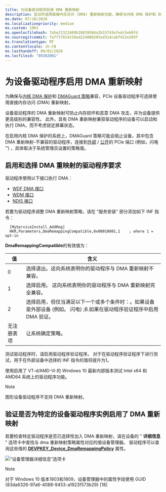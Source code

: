 ```yaml
---
title: 为设备驱动程序启用 DMA 重新映射
description: 启动并选择直接内存访问 (DMA) 重新映射功能，确保与内核 DMA 保护和 DMAGuard 策略兼容
ms.date: 07/10/2020
ms.localizationpriority: medium
ms.custom: 19H1
ms.openlocfilehash: 7a5e21322489b2883958da2b33f43efedc5eb9fd
ms.sourcegitcommit: faff37814159ad224080205ad314cabf412e269f
ms.translationtype: MT
ms.contentlocale: zh-CN
ms.lasthandoff: 09/02/2020
ms.locfileid: "89382001"
---
```

# <a name="enabling-dma-remapping-for-device-drivers"></a>为设备驱动程序启用 DMA 重新映射

为确保与[内核 DMA 保护](/windows/security/information-protection/kernel-dma-protection-for-thunderbolt)和 [DMAGuard 策略](/windows/client-management/mdm/policy-csp-dmaguard#dmaguard-deviceenumerationpolicy)兼容，PCIe 设备驱动程序可选择使用直接内存访问 (DMA) 重新映射。

设备驱动程序的 DMA 重新映射可防止内存损坏和恶意 DMA 攻击，并为设备提供更高级别的兼容性。 此外，具有 DMA 重新映射兼容驱动程序的设备可以启动和执行 DMA，而不考虑锁定屏幕状态。

在启用内核 DMA 保护的系统上，DMAGuard 策略可能会阻止设备，其中包含 DMA 重新映射-不兼容的驱动程序，连接到[外部](./dsd-for-pcie-root-ports.md#identifying-externally-exposed-pcie-root-ports) / [公开](./dsd-for-pcie-root-ports.md#identifying-internal-pcie-ports-accessible-to-users-and-requiring-dma-protection)的 PCIe 端口 (例如，闪电™) ，具体取决于系统管理员设置的策略值。

## <a name="driver-requirements-for-enabling-and-opting-into-dma-remapping"></a>启用和选择 DMA 重映射的驱动程序要求

驱动程序使用以下接口执行 DMA：

* [WDF DMA 接口](../wdf/introduction-to-dma-in-windows-driver-framework.md)
* [WDM 接口](/windows-hardware/drivers/ddi/wdm/)
* [NDIS 接口](/windows-hardware/drivers/ddi/_netvista/)

若要为驱动程序调整 DMA 重新映射策略，请在 "服务安装" 部分添加如下 INF 指令：

  ```inf
    [MyServiceInstall_AddReg]
    HKR,Parameters,DmaRemappingCompatible,0x00010001,1    ; where 1 = opt-in
  ```
  
**DmaRemappingCompatible**的有效值为：

| 值 | 含义 |
| ----- | ------- |
| 0     | 选择退出。这向系统表明你的驱动程序与 DMA 重新映射不兼容。 |
| 1     | 选择启用。 这向系统表明你的驱动程序与 DMA 重新映射完全兼容。 |
| 2     | 选择启用，但仅当满足以下一个或多个条件时：。如果设备是外部设备 (例如。 闪电) ;B.如果在驱动程序验证程序中启用 DMA 验证。 |
| 无注册表项 | 让系统确定策略。 |

测试驱动程序时，请启用驱动程序验证程序。 对于在驱动程序验证程序下进行测试，用于在外部设备中选择的 INF 指令的值将提升为1。

使用启用了 VT-d/AMD-Vi 的 Windows 10 最新内部版本测试 Intel x64 和 AMD64 系统上的驱动程序功能。

> [!NOTE]
> 图形设备驱动程序不支持 DMA 重新映射。

## <a name="validating-that-dma-remapping-is-enabled-for-a-specific-device-driver-instance"></a>验证是否为特定的设备驱动程序实例启用了 DMA 重新映射

若要检查特定驱动程序是否已选择性加入 DMA 重新映射，请在设备的 " **详细信息** " 选项卡中查找与 dma 重新映射策略属性对应的值设备管理器。 驱动程序可以查询这些值的 [**DEVPKEY_Device_DmaRemappingPolicy**](../install/devpkey-device-dmaremappingpolicy.md) 属性。

![“设备管理器详细信息”选项卡](images/device-details-tab-1903.png)

>[!NOTE]
> 对于 Windows 10 版本1803和1809，设备管理器中的属性字段使用 GUID {83da6326-97a6-4088-9453-a1923f573b29} [18]